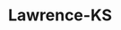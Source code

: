 ---
title: Lawrence-KS
slug: lawrence-ks
f_state:
- cms/state/kansas.md
f_locations:
- cms/payday-loan/american-payday-loans-4320.md
- cms/payday-loan/check-into-cash-11928.md
- cms/payday-loan/check-into-cash-11937.md
- cms/payday-loan/checks-cashed-14508.md
- cms/payday-loan/collection-bureau-of-lawrence-inc---collection-department-15130.md
- cms/payday-loan/e-z-payday-loans-16326.md
- cms/payday-loan/express-cash-16889.md
- cms/payday-loan/qc-financial-services-inc-24799.md
updated-on: '2024-05-30T13:41:28.615Z'
created-on: '2024-05-30T13:41:28.615Z'
published-on: '2024-05-30T13:54:32.469Z'
f_city: Lawrence
layout: '[city].html'
tags: city
---